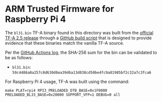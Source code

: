 ARM Trusted Firmware for Raspberry Pi 4
=======================================

The `bl31.bin` TF-A binary found in this directory was built from the
[official TF-A 2.5 release](https://git.trustedfirmware.org/TF-A/trusted-firmware-a.git/tag/?h=v2.5)
through a [GitHub build script](https://github.com/pftf/pitf/blob/master/.github/workflows/build.yml)
that is designed to provide evidence that these binaries match the vanilla TF-A source.

Per the [GitHub Actions log](https://github.com/pftf/pitf/runs/2822874196),
the SHA-256 sum for the bin can be validated to be as follows:
- `bl31.bin`: `59c4486a0a257c8d630d8ea39d6a13d038cd50be4fc9a81985bf2c32a7c3fca6`

For Raspberry Pi 4 usage, TF-A was built using the command:
```
make PLAT=rpi4 RPI3_PRELOADED_DTB_BASE=0x1F0000 PRELOADED_BL33_BASE=0x20000 SUPPORT_VFP=1 DEBUG=0 all
```
